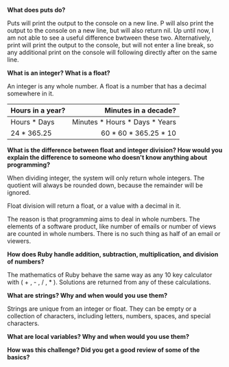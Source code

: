 **What does puts do?**

Puts will print the output to the console on a new line. P will also print the output to the console on a new line, but will also return nil. Up until now, I am not able to see a useful difference bwtween these two. Alternatively, print will print the output to the console, but will not enter a line break, so any additional print on the console will following directly after on the same line.

**What is an integer? What is a float?**

An integer is any whole number. A float is a number that has a decimal somewhere in it. 

| **Hours in a year?** | **Minutes in a decade?** |
| :--- | ---: |
| Hours * Days | Minutes * Hours * Days * Years |
| 24 * 365.25 | 60 * 60 * 365.25 * 10 |

**What is the difference between float and integer division? How would you explain the difference to someone who doesn't know anything about programming?**

When dividing integer, the system will only return whole integers. The quotient will always be rounded down, because the remainder will be ignored. 

Float division will return a float, or a value with a decimal in it. 

The reason is that programming aims to deal in whole numbers. The elements of a software product, like number of emails or number of views are counted in whole numbers. There is no such thing as half of an email or viewers.

**How does Ruby handle addition, subtraction, multiplication, and division of numbers?**

The mathematics of Ruby behave the same way as any 10 key calculator with ( + , - , / , * ). Solutions are returned from any of these calculations. 

**What are strings? Why and when would you use them?**

Strings are unique from an integer or float. They can be empty or a collection of characters, including letters, numbers, spaces, and special characters. 

**What are local variables? Why and when would you use them?**



**How was this challenge? Did you get a good review of some of the basics?**


